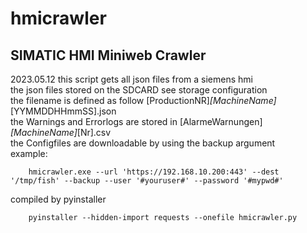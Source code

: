 # hmicrawler
## SIMATIC HMI Miniweb Crawler

2023.05.12
this script gets all json files from a siemens hmi  
the json files stored on the SDCARD see storage configuration  
the filename is defined as follow [ProductionNR]_[MachineName]_[YYMMDDHHmmSS].json  
the Warnings and Errorlogs are stored in [AlarmeWarnungen]_[MachineName]_[Nr].csv  
the Configfiles are downloadable by using the backup argument  
example:  
```
    hmicrawler.exe --url 'https://192.168.10.200:443' --dest '/tmp/fish' --backup --user '#youruser#' --password '#mypwd#'
```
compiled by pyinstaller
```
	pyinstaller --hidden-import requests --onefile hmicrawler.py
```